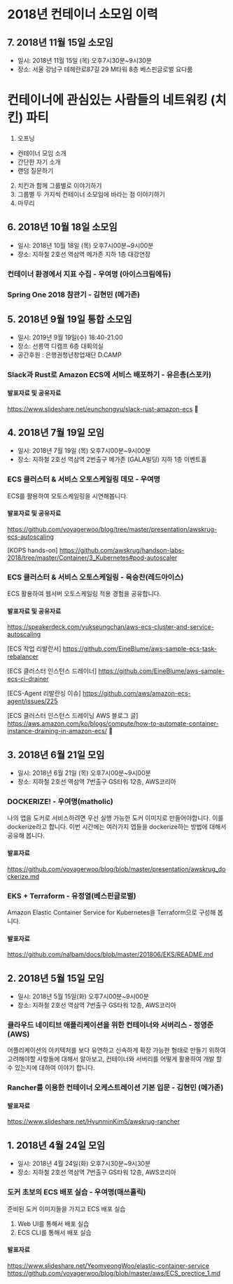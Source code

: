 # 2018년 컨테이너 소모임 이력

## 7. 2018년 11월 15일 소모임
- 일시: 2018년 11월 15일 (목) 오후7시30분~9시30분
- 장소: 서울 강남구 테헤란로87길 29 M타워 8층 베스핀글로벌 요다룸

# 컨테이너에 관심있는 사람들의 네트워킹 (치킨) 파티
1. 오프닝
- 컨테이너 모임 소개
- 간단한 자기 소개
- 랜덤 질문하기
2. 치킨과 함께 그룹별로 이야기하기
3. 그룹별 두 가지씩 컨테이너 소모임에 바라는 점 이야기하기
4. 마무리

## 6. 2018년 10월 18일 소모임
- 일시: 2018년 10월 18일 (목) 오후7시00분~9시00분
- 장소: 지하철 2호선 역삼역 메가존 지하 1층 대강연장

### 컨테이너 환경에서 지표 수집 - 우여명 (아이스크림에듀)
### Spring One 2018 참관기 - 김현민 (메가존)


## 5. 2018년 9월 19일 통합 소모임
- 일시: 2019년 9월 19일(수) 18:40-21:00
- 장소: 선릉역 디캠프 6층 대회의실
- 공간후원 : 은행권청년창업재단 D.CAMP

### Slack과 Rust로 Amazon ECS에 서비스 배포하기 - 유은총(스포카)

#### 발표자료 및 공유자료
https://www.slideshare.net/eunchongyu/slack-rust-amazon-ecs

## 4. 2018년 7월 19일 모임
- 일시: 2018년 7월 19일 (목) 오후7시00분~9시00분
- 장소: 지하철 2호선 역삼역 2번출구 메가존 (GALA빌딩) 지하 1층 이벤트홀

### ECS 클러스터 & 서비스 오토스케일링 데모 - 우여명
ECS를 활용하여 오토스케일링을 시연해봅니다.

#### 발표자료 및 공유자료
https://github.com/voyagerwoo/blog/tree/master/presentation/awskrug-ecs-autoscaling

[KOPS hands-on]
https://github.com/awskrug/handson-labs-2018/tree/master/Container/3_Kubernetes#pod-autoscaler

### ECS 클러스터 & 서비스 오토스케일링 - 육승찬(레드아이스)
ECS 활용하여 웹서버 오토스케일링 적용 경험을 공유합니다.

#### 발표자료 및 공유자료
https://speakerdeck.com/yukseungchan/aws-ecs-cluster-and-service-autoscaling

[ECS 작업 리발란서]
https://github.com/EineBlume/aws-sample-ecs-task-rebalancer

[ECS 클러스터 인스턴스 드레이너]
https://github.com/EineBlume/aws-sample-ecs-ci-drainer

[ECS-Agent 리발란싱 이슈]
https://github.com/aws/amazon-ecs-agent/issues/225

[ECS 클러스터 인스턴스 드레이닝 AWS 블로그 글]
https://aws.amazon.com/ko/blogs/compute/how-to-automate-container-instance-draining-in-amazon-ecs/

## 3. 2018년 6월 21일 모임
- 일시: 2018년 6월 21일 (목) 오후7시00분~9시00분
- 장소: 지하철 2호선 역삼역 7번출구 GS타워 12층, AWS코리아

### DOCKERIZE! - 우여명(matholic)

나의 앱을 도커로 서비스하려면 우선 실행 가능한 도커 이미지로 만들어야합니다. 이를 dockerize라고 합니다. 이번 시간에는 여러가지 앱들을 dockerize하는 방법에 대해서 공유해 봅니다.

#### 발표자료
https://github.com/voyagerwoo/blog/blob/master/presentation/awskrug_dockerize.md

### EKS + Terraform - 유정열(베스핀글로벌)
Amazon Elastic Container Service for Kubernetes을 Terraform으로 구성해 봅니다.

#### 발표자료
https://github.com/nalbam/docs/blob/master/201806/EKS/README.md


## 2. 2018년 5월 15일 모임
- 일시: 2018년 5월 15일(화) 오후7시00분~9시00분
- 장소: 지하철 2호선 역삼역 7번출구 GS타워 12층, AWS코리아


### 클라우드 네이티브 애플리케이션을 위한 컨테이너와 서버리스 - 정영준 (AWS)
어플리케이션의 아키텍처를 보다 유연하고 신속하게 확장 가능한 형태로 만들기 위하여 고려해야할 사항들에 대해서 알아보고, 컨테이너와 서버리를 어떻게 활용하여 개발 할 수 있는지에 대하여 이야기 합니다.

### Rancher를 이용한 컨테이너 오케스트레이션 기본 입문 - 김현민 (메가존)
#### 발표자료
https://www.slideshare.net/HyunminKim5/awskrug-rancher


## 1. 2018년 4월 24일 모임
- 일시: 2018년 4월 24일(화) 오후7시30분~9시30분
- 장소: 지하철 2호선 역삼역 7번출구 GS타워 12층, AWS코리아

### 도커 초보의 ECS 배포 실습  - 우여명(매쓰홀릭)
준비된 도커 이미지들을 가지고 ECS 배포 실습
1. Web UI를 통해서 배포 실습
2. ECS CLI를 통해서 배포 실습

#### 발표자료
https://www.slideshare.net/YeomyeongWoo/elastic-container-service
https://github.com/voyagerwoo/blog/blob/master/aws/ECS_prectice_1.md



